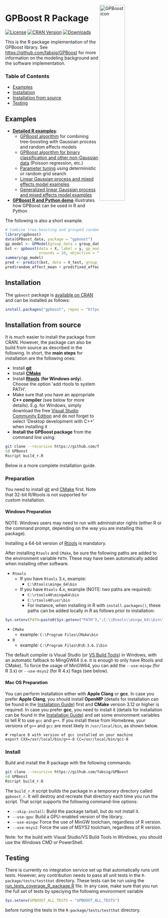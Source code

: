 <img src="https://github.com/fabsig/GPBoost/blob/master/gpboost_sticker.jpg?raw=true"
     alt="GPBoost icon"
     align = "right"
     width="40%" />

# GPBoost R Package

[![License](https://img.shields.io/badge/Licence-Apache%202.0-green.svg)](https://github.com/fabsig/GPBoost/blob/master/LICENSE)
[![CRAN Version](https://www.r-pkg.org/badges/version/gpboost)](https://cran.r-project.org/package=gpboost)
[![Downloads](https://cranlogs.r-pkg.org/badges/grand-total/gpboost)](https://cran.r-project.org/package=gpboost)

This is the R package implementation of the GPBoost library. See https://github.com/fabsig/GPBoost for more information on the modeling background and the software implementation.

### Table of Contents
* [Examples](#examples)
* [Installation](#installation)
* [Installation from source](#installation-from-source)
* [Testing](#testing)

## Examples

* [**Detailed R examples**](https://github.com/fabsig/GPBoost/tree/master/R-package/demo):
  * [GPBoost algorithm](https://github.com/fabsig/GPBoost/blob/master/R-package/demo/GPBoost_algorithm.R) for combining tree-boosting with Gaussian process and random effects models
  * [GPBoost algorithm for binary classification and other non-Gaussian data](https://github.com/fabsig/GPBoost/blob/master/R-package/demo/classification_non_Gaussian_data.R) (Poisson regression, etc.)
  * [Parameter tuning](https://github.com/fabsig/GPBoost/blob/master/R-package/demo/parameter_tuning.R) using deterministic or random grid search
  * [Linear Gaussian process and mixed effects model examples](https://github.com/fabsig/GPBoost/blob/master/R-package/demo/linear_Gaussian_process_mixed_effects_models.R)
  * [Generalized linear Gaussian process and mixed effects model examples](https://github.com/fabsig/GPBoost/blob/master/R-package/demo/generalized_linear_Gaussian_process_mixed_effects_models.R)
* [**GPBoost R and Python demo**](https://htmlpreview.github.io/?https://github.com/fabsig/GPBoost/blob/master/examples/GPBoost_demo.html) illustrates how GPBoost can be used in R and Python

The following is also a short example.

```r
# Combine tree-boosting and grouped random effects model
library(gpboost)
data(GPBoost_data, package = "gpboost")
gp_model <- GPModel(group_data = group_data)
bst <- gpboost(data = X, label = y, gp_model = gp_model,
               nrounds = 10, objective = "regression_l2")
summary(gp_model)
pred <- predict(bst, data = X_test, group_data_pred = group_data_test)
pred$random_effect_mean + pred$fixed_effect
```

## Installation

The `gpboost` package is [available on CRAN](https://cran.r-project.org/package=gpboost) and can be installed as follows:

```r
install.packages("gpboost", repos = "https://cran.r-project.org")
```

## Installation from source

It is much easier to install the package from CRAN. However, the package can also be build from source as described in the following. In short, the **main steps** for installation are the following ones:

* Install [**git**](https://git-scm.com/downloads)
* Install [**CMake**](https://cmake.org/)
* Install [**Rtools**](https://cran.r-project.org/bin/windows/Rtools/) (**for Windows only**). Choose the option 'add rtools to system PATH'.
* Make sure that you have an appropriate **C++ compiler** (see below for more details). E.g. for Windows, simply download the free [Visual Studio Community Edition](https://visualstudio.microsoft.com/downloads/) and do not forget to select 'Desktop development with C++' when installing it
* **Install the GPBoost package** from the command line using:
```sh
git clone --recursive https://github.com/fabsig/GPBoost
cd GPBoost
Rscript build_r.R
```

Below is a more complete installation guide.

### Preparation

You need to install [git](https://git-scm.com/downloads) and [CMake](https://cmake.org/) first. Note that 32-bit R/Rtools is not supported for custom installation.

#### Windows Preparation

NOTE: Windows users may need to run with administrator rights (either R or the command prompt, depending on the way you are installing this package).

Installing a 64-bit version of [Rtools](https://cran.r-project.org/bin/windows/Rtools/) is mandatory.

After installing `Rtools` and `CMake`, be sure the following paths are added to the environment variable `PATH`. These may have been automatically added when installing other software.

* `Rtools`
    - If you have `Rtools` 3.x, example:
        - `C:\Rtools\mingw_64\bin`
    - If you have `Rtools` 4.x, example (NOTE: two paths are required):
        - `C:\rtools40\mingw64\bin`
        - `C:\rtools40\usr\bin`
        - For instance, when installing in R with `install.packages()`, these paths can be added locally in R as follows prior to installation:
```R 
Sys.setenv(PATH=paste0(Sys.getenv("PATH"),";C:\\Rtools\\mingw_64\\bin\\;C:\\rtools40\\usr\\bin\\"))
```
* `CMake`
    - example: `C:\Program Files\CMake\bin`
* `R`
    - example: `C:\Program Files\R\R-3.6.1\bin`


The default compiler is Visual Studio (or [VS Build Tools](https://visualstudio.microsoft.com/downloads/)) in Windows, with an automatic fallback to MingGW64 (i.e. it is enough to only have Rtools and CMake). To force the usage of MinGW64, you can add the `--use-mingw` (for R 3.x) or `--use-msys2` (for R 4.x) flags (see below).

#### Mac OS Preparation

You can perform installation either with **Apple Clang** or **gcc**. In case you prefer **Apple Clang**, you should install **OpenMP** (details for installation can be found in the [Installation Guide](https://github.com/fabsig/GPBoost/blob/master/docs/Installation_guide.rst#apple-clang)) first and **CMake** version 3.12 or higher is required. In case you prefer **gcc**, you need to install it (details for installation can be found in the [Installation Guide](https://github.com/fabsig/GPBoost/blob/master/docs/Installation_guide.rst#gcc)) and set some environment variables to tell R to use `gcc` and `g++`. If you install these from Homebrew, your versions of `g++` and `gcc` are most likely in `/usr/local/bin`, as shown below.

```
# replace 8 with version of gcc installed on your machine
export CXX=/usr/local/bin/g++-8 CC=/usr/local/bin/gcc-8
```

### Install

Build and install the R package with the following commands:

```sh
git clone --recursive https://github.com/fabsig/GPBoost
cd GPBoost
Rscript build_r.R
```


The `build_r.R` script builds the package in a temporary directory called `gpboost_r`. It will destroy and recreate that directory each time you run the script. That script supports the following command-line options:

- `--skip-install`: Build the package tarball, but do not install it.
- `--use-gpu`: Build a GPU-enabled version of the library.
- `--use-mingw`: Force the use of MinGW toolchain, regardless of R version.
- `--use-msys2`: Force the use of MSYS2 toolchain, regardless of R version.

Note: for the build with Visual Studio/VS Build Tools in Windows, you should use the Windows CMD or PowerShell.

## Testing

There is currently no integration service set up that automatically runs unit tests. However, any contribution needs to pass all unit tests in the `R-package/tests/testthat` directory. These tests can be run using the [run_tests_coverage_R_package.R](https://github.com/fabsig/GPBoost/blob/master/helpers/run_tests_coverage_R_package.R) file. In any case, make sure that you run the full set of tests by speciying the following environment variable
```R
Sys.setenv(GPBOOST_ALL_TESTS = "GPBOOST_ALL_TESTS")
```
before runing the tests in the `R-package/tests/testthat` directory.